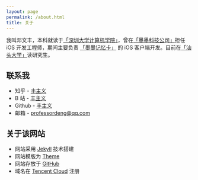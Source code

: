 ```yaml
---
layout: page
permalink: /about.html
title: 关于
---
```


我叫邓文丰，本科就读于[「深圳大学计算机学院」](https://csse.szu.edu.cn/)，曾在[「墨墨科技公司」](https://www.maimemo.com/join)担任 iOS 开发工程师，期间主要负责 [「墨墨记忆卡」](https://www.markji.com/app) 的 iOS 客户端开发。目前在[「汕头大学」](https://eng.stu.edu.cn/xyjs/gyxjs/jsjkxyjsx.htm)读研究生。

## 联系我

- 知乎 - [丰主义](https://www.zhihu.com/people/professordeng)
- B 站 - [丰主义](https://space.bilibili.com/491275843)
- Github - [丰主义](https://github.com/fengzhuyi)
- 邮箱 - [professordeng@qq.com](mailto:professordeng@qq.com)

## 关于该网站

- 网站采用 [Jekyll](https://jekyllrb.com/) 技术搭建
- 网站模版为 [Theme](https://github.com/professordeng/theme)
- 网站存放于 [GitHub](https://github.com/professordeng/blog)
- 域名在 [Tencent Cloud](https://dnspod.cloud.tencent.com/) 注册